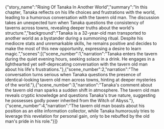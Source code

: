 {"story_name":"Rising Of Tanaka In Another World","summary":"In this chapter, Tanaka reflects on his life choices and frustrations with the world, leading to a humorous conversation with the tavern old man. The discussion takes an unexpected turn when Tanaka questions the consistency of taverns across towns, revealing deeper truths about the world's structure.","background":"Tanaka is a 32-year-old man transported to another world as a bystander during a summoning ritual. Despite his mediocre stats and unremarkable skills, he remains positive and decides to make the most of this new opportunity, expressing a desire to learn magic.","scenes":[{"scene_number":1,"narration":"Tanaka enters the tavern during the quiet evening hours, seeking solace in a drink. He engages in a lighthearted yet self-deprecating conversation with the tavern old man about his life's frustrations."},{"scene_number":2,"narration":"The conversation turns serious when Tanaka questions the presence of identical-looking tavern old men across towns, hinting at deeper mysteries of the world."},{"scene_number":3,"narration":"Tanaka's comment about the tavern old man sparks a sudden shift in atmosphere. The tavern old man reveals cryptic knowledge and questions Tanaka's true nature, suggesting he possesses godly power inherited from the Witch of Abyss."},{"scene_number":4,"narration":"The tavern old man boasts about his position as an elite information collector, while Tanaka humorously tries to leverage this revelation for personal gain, only to be rebuffed by the old man's pride in his role."}]}